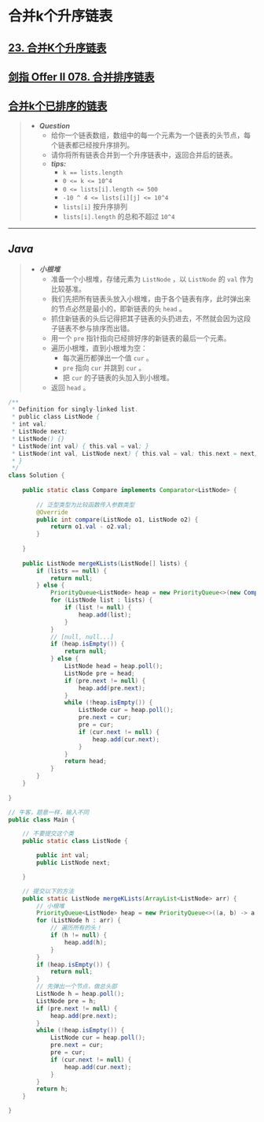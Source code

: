 # 合并k个升序链表

## [23. 合并K个升序链表](https://leetcode.cn/problems/merge-k-sorted-lists/)

## [剑指 Offer II 078. 合并排序链表](https://leetcode.cn/problems/vvXgSW/)

## [合并k个已排序的链表](https://www.nowcoder.com/practice/65cfde9e5b9b4cf2b6bafa5f3ef33fa6)

> - ***Question***
>   - 给你一个链表数组，数组中的每一个元素为一个链表的头节点，每个链表都已经按升序排列。
>   - 请你将所有链表合并到一个升序链表中，返回合并后的链表。
>   - ***tips:***
>     - `k == lists.length`
>     - `0 <= k <= 10^4`  
>     - `0 <= lists[i].length <= 500`  
>     - `-10 ^ 4 <= lists[i][j] <= 10^4`
>     - `lists[i]` 按升序排列
>     - `lists[i].length` 的总和不超过 `10^4`

---

## *Java*

> - ***小根堆***
>   - 准备一个小根堆，存储元素为 `ListNode` ，以 `ListNode` 的 `val` 作为比较基准。
>   - 我们先把所有链表头放入小根堆，由于各个链表有序，此时弹出来的节点必然是最小的，即新链表的头 `head` 。
>   - 抓住新链表的头后记得把其子链表的头扔进去，不然就会因为这段子链表不参与排序而出错。
>   - 用一个 `pre` 指针指向已经排好序的新链表的最后一个元素。
>   - 遍历小根堆，直到小根堆为空：
>     - 每次遍历都弹出一个值 `cur` 。
>     - `pre` 指向 `cur` 并跳到 `cur` 。
>     - 把 `cur` 的子链表的头加入到小根堆。
>   - 返回 `head` 。

```java
/**
 * Definition for singly-linked list.
 * public class ListNode {
 * int val;
 * ListNode next;
 * ListNode() {}
 * ListNode(int val) { this.val = val; }
 * ListNode(int val, ListNode next) { this.val = val; this.next = next; }
 * }
 */
class Solution {
    
    public static class Compare implements Comparator<ListNode> {
        
        // 泛型类型为比较函数传入参数类型
        @Override
        public int compare(ListNode o1, ListNode o2) {
            return o1.val - o2.val;
        }
        
    }
    
    public ListNode mergeKLists(ListNode[] lists) {
        if (lists == null) {
            return null;
        } else {
            PriorityQueue<ListNode> heap = new PriorityQueue<>(new Compare());
            for (ListNode list : lists) {
                if (list != null) {
                    heap.add(list);
                }
            }
            // [null, null...]
            if (heap.isEmpty()) {
                return null;
            } else {
                ListNode head = heap.poll();
                ListNode pre = head;
                if (pre.next != null) {
                    heap.add(pre.next);
                }
                while (!heap.isEmpty()) {
                    ListNode cur = heap.poll();
                    pre.next = cur;
                    pre = cur;
                    if (cur.next != null) {
                        heap.add(cur.next);
                    }
                }
                return head;
            }
        }
    }
    
}

// 牛客，题意一样，输入不同
public class Main {

    // 不要提交这个类
    public static class ListNode {

        public int val;
        public ListNode next;

    }

    // 提交以下的方法
    public static ListNode mergeKLists(ArrayList<ListNode> arr) {
        // 小根堆
        PriorityQueue<ListNode> heap = new PriorityQueue<>((a, b) -> a.val - b.val);
        for (ListNode h : arr) {
            // 遍历所有的头！
            if (h != null) {
                heap.add(h);
            }
        }
        if (heap.isEmpty()) {
            return null;
        }
        // 先弹出一个节点，做总头部
        ListNode h = heap.poll();
        ListNode pre = h;
        if (pre.next != null) {
            heap.add(pre.next);
        }
        while (!heap.isEmpty()) {
            ListNode cur = heap.poll();
            pre.next = cur;
            pre = cur;
            if (cur.next != null) {
                heap.add(cur.next);
            }
        }
        return h;
    }

}
```
